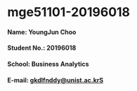 # mge51101-20196018

#### Name: YoungJun Choo
#### Student No.: 20196018
#### School: Business Analytics
#### E-mail: gkdlfnddy@unist.ac.krS